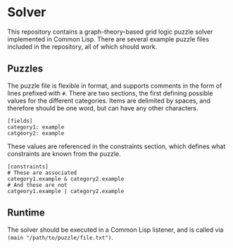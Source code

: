 # Solver

This repository contains a graph-theory-based grid logic puzzle solver
implemented in Common Lisp. There are several example puzzle files 
included in the repository, all of which should work.

## Puzzles

The puzzle file is flexible in format, and supports comments in the form
of lines prefixed with `#`. There are two sections, the first defining
possible values for the different categories. Items are delimited by 
spaces, and therefore should be one word, but can have any other 
characters.

```
[fields]
category1: example
catgeory2: example
```

These values are referenced in the constraints section, which defines
what constraints are known from the puzzle.

```
[constraints]
# These are associated
category1.example & category2.example
# And these are not
catgeory1.example | category2.example
```

## Runtime

The solver should be executed in a Common Lisp listener, and is called
via `(main "/path/to/puzzle/file.txt")`.
